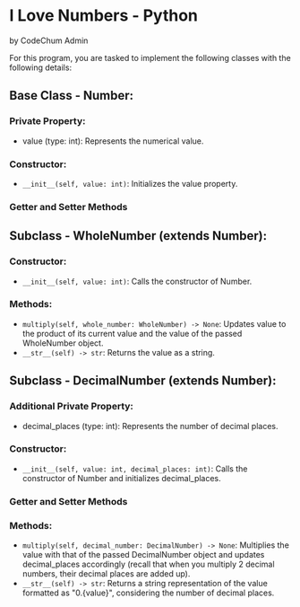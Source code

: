 # I Love Numbers - Python
by CodeChum Admin

For this program, you are tasked to implement the following classes with the following details:

## Base Class - Number:

### Private Property:
- value (type: int): Represents the numerical value.

### Constructor:
- `__init__(self, value: int)`: Initializes the value property.

### Getter and Setter Methods

## Subclass - WholeNumber (extends Number):

### Constructor:
- `__init__(self, value: int)`: Calls the constructor of Number.

### Methods:
- `multiply(self, whole_number: WholeNumber) -> None`: Updates value to the product of its current value and the value of the passed WholeNumber object.
- `__str__(self) -> str`: Returns the value as a string.

## Subclass - DecimalNumber (extends Number):

### Additional Private Property:
- decimal_places (type: int): Represents the number of decimal places.

### Constructor:
- `__init__(self, value: int, decimal_places: int)`: Calls the constructor of Number and initializes decimal_places.

### Getter and Setter Methods

### Methods:
- `multiply(self, decimal_number: DecimalNumber) -> None`: Multiplies the value with that of the passed DecimalNumber object and updates decimal_places accordingly (recall that when you multiply 2 decimal numbers, their decimal places are added up).
- `__str__(self) -> str`: Returns a string representation of the value formatted as "0.{value}", considering the number of decimal places.